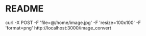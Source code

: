 # README

curl -X POST -F 'file=@/home/image.jpg' -F 'resize=100x100' -F 'format=png' http://localhost:3000/image_convert
